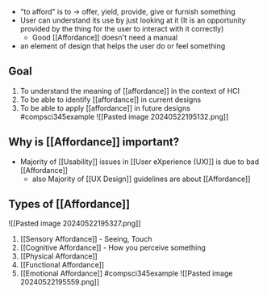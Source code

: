 - "to afford" is to $\rightarrow$ offer, yield, provide, give or furnish something
- User can understand its use by just looking at it (It is an opportunity provided by the thing for the user to interact with it correctly)
	- Good [[Affordance]] doesn't need a manual
- an element of design that helps the user do or feel something
## Goal
1. To understand the meaning of [[affordance]] in the context of HCI
2. To be able to identify [[affordance]] in current designs
3. To be able to apply [[affordance]] in future designs
#compsci345example 
![[Pasted image 20240522195132.png]]
## Why is [[Affordance]] important?
- Majority of [[Usability]] issues in [[User eXperience (UX)]] is due to bad [[Affordance]]
	- also Majority of [[UX Design]] guidelines are about [[Affordance]]
## Types of [[Affordance]]
![[Pasted image 20240522195327.png]]
1. [[Sensory Affordance]] - Seeing, Touch
2. [[Cognitive Affordance]] - How you perceive something
3. [[Physical Affordance]]
4. [[Functional Affordance]]
5. [[Emotional Affordance]]
#compsci345example ![[Pasted image 20240522195559.png]]